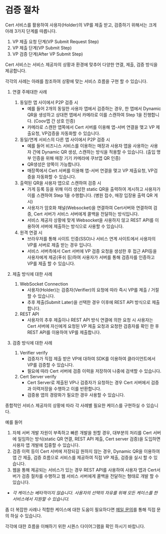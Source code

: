 # 검증 절차

Cert 서비스를 활용하여 사용자(Holder)의 VP를 제출 받고, 검증하기 위해서는 크게 아래 3가지 단계를 따릅니다.

1. VP 제출 요청 단계(VP Submit Request Step)
2. VP 제출 단계(VP Submit Step)
3. VP 검증 단계(After VP Submit Step)

Cert 서비스는 서비스 제공자의 상황과 환경에 맞추어 다양한 연결, 제출, 검증 방식을 제공합니다.

각각의 사례는 아래를 참조하여 상황에 맞는 서비스 흐름을 구현 할 수 있습니다.

1. 연결 주체대한 사례

   1. 동일한 앱 사이에서 P2P 검증 시
      - 예를 들어 2개의 동일한 사용자 앱에서 검증하는 경우, 한 앱에서 Dynamic QR을 생성하고 상대편 앱에서 카메라로 이를 스캔하여 Step 1을 진행합니다. (Coov앱 간 상호 인증)
      - 카메라로 스캔한 앱쪽에서 Cert 서버를 이용해 앱-서버 연결을 맺고 VP 제출요청, VP검증을 자동화할 수 있습니다.
   2. 동일/연계 서비스의 다른 앱 사이에서 P2P 검증 시
      - 예를 들어 비즈니스 서비스를 이용하는 매장과 사용자 앱을 사용하는 사용자 간에 Dynamic QR 생성, 스캔하는 방식을 적용할 수 있습니다. (출입 명부 인증을 위해 매장 기기 카메라에 쿠브앱 QR 인증)
      - QR생성은 양쪽이 가능합니다.
      - 매장쪽에서 Cert 서버를 이용해 앱-서버 연결을 맺고 VP 제출요청, VP검증을 자동화할 수 있습니다.
   3. 출력된 QR을 사용자 앱으로 스캔하여 검증 시
      - 가게 등록 등을 위해 미리 생성한 static QR을 출력하여 게시하고 사용자가 이를 스캔하여 Step 1을 수행합니다. (병원 접수, 매장 입장용 출력 QR 게시)
      - 사용자가 암호화 채널(Websocket)을 연결하여 Cert서버와 연결하여 검증, Cert 서버가 서비스 서버에게 콜백을 전달하는 방식입니다.
      - 서비스 제공자 상황에 맞게 Websocket을 사용하지 않고 REST API를 이용하여 서버에 제출하는 방식으로 사용할 수 있습니다.
   4. 원격 연결 시
      - 브라우저를 통해 사이트 인증(SSO)나 서비스 연계 사이트에서 사용자의 VP를 서버로 제출 받는 경우 입니다.
      - 서비스 서버측에서 Cert 서버에 VP 검증 요청을 생성한 후 접근 API등을 사용자에게 제공(푸쉬 등)하여 사용자가 서버를 통해 검증자를 인증하고 VP를 제출 할 수 있습니다.

2. 제출 방식에 대한 사례

   1. WebSocket Connection
      - 사용자(Holder)는 검증자(Verifier)의 요청에 따라 즉시 VP를 제출 / 거절 할 수 있습니다.
      - 추후 제출(Submit Later)을 선택한 경우 이후에 REST API 방식으로 제출합니다.
   2. REST API
      - 사용자의 추후 제출이나 REST API 방식 연결에 의한 요청 시 사용자는 Cert 서버에 자신에게 요청된 VP 제출 요청과 요청한 검증자를 확인 한 후 REST API를 이용하여 VP를 제출합니다.

3. 검증 방식에 대한 사례

   1. Verifier verify
      - 검증자가 직접 제출 받은 VP에 대하여 SDK를 이용하여 클라이언트에서 VP를 검증할 수 있습니다.
      - 필요에 따라 Cert 서버에 검증 이력을 저장하여 나중에 검색할 수 있습니다.
   2. Cert Server verify
      - Cert Server로 제출된 VP나 검증자가 요청하는 경우 Cert 서버에서 검증과 이력저장을 수행하고 이를 반환합니다.
      - 검증용 앱의 경량화가 필요한 경우 사용할 수 있습니다.

종합적인 서비스 제공자의 상황에 따라 각 사례별 필요한 케이스를 구현하실 수 있습니다.

예를 들어

1. 자체 서버 개발 자원이 부족하고 빠른 개발을 원할 경우, 대부분의 처리를 Cert 서버에 일임하는 방식(static QR 연결, REST API 제출, Cert server 검증)을 도입하면 사용자 앱 개발에 집중할 수 있습니다.
2. 검증 이력 등이 Cert 서버에 저장되길 원하지 않는 경우, Dynamic QR을 이용하여 앱 간 제출, 검증 흐름으로 서비스를 제공하여 직접 VP 제출, 검증을 실시 할 수 있습니다.
3. 웹을 통해 제공되는 서비스가 있는 경우 REST API를 사용하여 사용자 앱과 Cert서버가 검증 절차를 수행하고 웹 서비스 서버에게 콜백을 전달하는 형태로 개발 할 수 있습니다.

- _각 케이스는 베타적이지 않습니다. 사용자의 선택의 자유를 위해 모든 케이스를 한 서비스에서 지원할 수 있습니다._

좀 더 복잡한 사례나 적합한 케이스에 대한 도움이 필요하다면 [메일 문의](contact@bc-labs.net)를 통해 직접 문의 하실 수 있습니다.

각각에 대한 흐름을 이해하기 위한 시퀀스 다이어그램을 확인 하시기 바랍니다.
